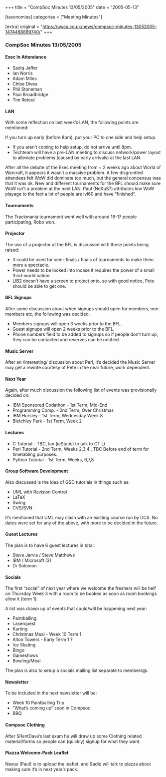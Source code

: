 +++
title = "CompSoc Minutes 13/05/2005"
date = "2005-05-13"

[taxonomies]
categories = ["Meeting Minutes"]

[extra]
original = "https://uwcs.co.uk/news/compsoc-minutes-13052005-1474488889740/"
+++

### CompSoc Minutes 13/05/2005

#### Exec In Attendance

  - Sadiq Jaffer
  - Ian Norris
  - Adam Miles
  - Chloe Dives
  - Phil Stoneman
  - Paul Broadbridge
  - Tim Retout

#### LAN

With some reflection on last week’s LAN, the following points are mentioned:

If you turn up early (before 8pm), put your PC to one side and help setup.

  - If you aren’t coming to help setup, do not arrive until 8pm.
  - Techteam will have a pre-LAN meeting to discuss network/power layout to alleviate problems (caused by early arrivals) at the last LAN.

After all the debate of the Exec meeting from \~ 2 weeks ago about World of Warcraft, it appears it wasn’t a massive problem. A few disgruntled attendees felt WoW did dominate too much, but the general concensus was that it was ok. New and different tournaments for the BFL should make sure WoW isn’t a problem at the next LAN. Paul (NeXuS7) attributes low WoW playage to the fact a lot of people are lvl60 and have “finished”.

#### Tournaments

The Trackmania tournament went well with around 16-17 people participating, Robo won.

#### Projector

The use of a projector at the BFL is discussed with these points being raised:

  - It could be used for semi-finals / finals of tournaments to make them more a spectacle.
  - Power needs to be looked into incase it requires the power of a small third-world nation.
  - LIB2 doesn’t have a screen to project onto, so with good notice, Pete should be able to get one.

#### BFL Signups

After some discussion about when signups should open for members, non-members etc, the following was decided.

  - Members signups will open 3 weeks prior to the BFL.
  - Guest signups will open 2 weeks prior to the BFL.
  - Phone numbers field to be added to signups so if people don’t turn up, they can be contacted and reserves can be notified.

#### Music Server

After an /interesting/ discussion about Perl, it’s decided the Music Server may get a rewrite courtesy of Pete in the near future, work dependent.

#### Next Year

Again, after much discussion the following list of events was provisionally decided on:

  - IBM Sponsored Codathon - 1st Term, Mid-End
  - Programming Comp. - 2nd Term, Over Christmas
  - IBM Hursley - 1st Term, Wednesday Week 8
  - Bletchley Park - 1st Term, Week 2

#### Lectures

  - C Tutorial - TBC, Ian (icStatic) to talk to CT Li
  - Perl Tutorial - 2nd Term, Weeks 2,3,4 , TBC Before end of term for timetabling purposes.
  - Python Tutorial - 1st Term, Weeks, 6,7,8

#### Group Software Development

Also discussed is the idea of GSD tutorials in things such as:

  - UML with Revision Control
  - LaTeX
  - Swing
  - CVS/SVN

It’s mentioned that UML may clash with an existing course run by DCS. No dates were set for any of the above, with more to be decided in the future.

#### Guest Lectures

The plan is to have 6 guest lectures in total:

  - Steve Jarvis / Steve Matthews
  - IBM / Microsoft (3)
  - Dr Solomon

#### Socials

The first “social” of next year where we welcome the freshers will be helf on Thursday Week 3 with a room to be booked as soon as room bookings allow it (term 1).

A list was drawn up of events that could/will be happening next year:

  - Paintballing
  - Laserquest
  - Karting
  - Christmas Meal - Week 10 Term 1
  - Alton Towers - Early Term 1 ?
  - Ice Skating
  - Bingo
  - Gameshows
  - Bowling/Meal

The plan is also to setup a socials mailing list separate to members@.

#### Newsletter

To be included in the next newsletter will be:

  - Week 10 Paintballing Trip
  - “What’s coming up” soon in Compsoc
  - BBQ

#### Compsoc Clothing

After Si1entDave’s last exam he will draw up some Clothing related material/forms so people can (quickly) signup for what they want.

#### Piazza Welcome-Pack Leaflet

Nexus (Paul) is to upload the leaflet, and Sadiq will talk to piazza about making sure it’s in next year’s pack.
